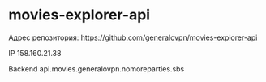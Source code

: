 # movies-explorer-api

Адрес репозитория: https://github.com/generalovpn/movies-explorer-api

IP 158.160.21.38

Backend api.movies.generalovpn.nomoreparties.sbs

